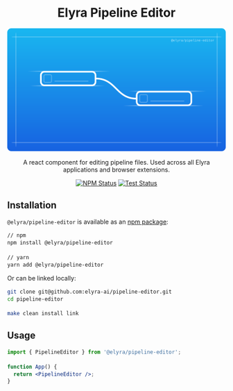<!--
{% comment %}
Copyright 2018-2021 Elyra Authors

Licensed under the Apache License, Version 2.0 (the "License");
you may not use this file except in compliance with the License.
You may obtain a copy of the License at

http://www.apache.org/licenses/LICENSE-2.0

Unless required by applicable law or agreed to in writing, software
distributed under the License is distributed on an "AS IS" BASIS,
WITHOUT WARRANTIES OR CONDITIONS OF ANY KIND, either express or implied.
See the License for the specific language governing permissions and
limitations under the License.
{% endcomment %}
-->
<h1 align="center">Elyra Pipeline Editor</h1>

<p align="center">
  <img alt="Pipeline Editor" src="./images/banner.svg">
</p>

<p align="center">
  A react component for editing pipeline files. Used across all Elyra applications and browser extensions.
</p>

<p align="center">
  <a href="https://www.npmjs.com/package/@elyra/pipeline-editor"><img alt="NPM Status" src="https://img.shields.io/npm/v/@elyra/pipeline-editor.svg?style=flat"></a>
  <a href="https://github.com/elyra-ai/pipeline-editor/actions?query=branch%3Amaster+workflow%3AElyra%20Pipeline%20Editor%20Tests"><img alt="Test Status" src="https://github.com/elyra-ai/pipeline-editor/workflows/Elyra%20Pipeline%20Editor%20Tests/badge.svg?branch=master"></a>
</p>

## Installation

`@elyra/pipeline-editor` is available as an [npm package](https://www.npmjs.com/package/@elyra/pipeline-editor):

```sh
// npm
npm install @elyra/pipeline-editor

// yarn
yarn add @elyra/pipeline-editor
```

Or can be linked locally:
```sh
git clone git@github.com:elyra-ai/pipeline-editor.git
cd pipeline-editor

make clean install link
```

## Usage
```jsx
import { PipelineEditor } from '@elyra/pipeline-editor';

function App() {
  return <PipelineEditor />;
}
```